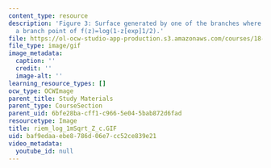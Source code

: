 ```yaml
---
content_type: resource
description: 'Figure 3: Surface generated by one of the branches where z=1 is not
  a branch point of f(z)=log(1-z[exp]1/2).'
file: https://ol-ocw-studio-app-production.s3.amazonaws.com/courses/18-04-complex-variables-with-applications-fall-1999/baf9edaaebe8786d06e7cc52ce839e21_riem_log_1mSqrt_Z_c.GIF
file_type: image/gif
image_metadata:
  caption: ''
  credit: ''
  image-alt: ''
learning_resource_types: []
ocw_type: OCWImage
parent_title: Study Materials
parent_type: CourseSection
parent_uid: 6bfe28ba-cff1-c966-5e04-5bab872d6fad
resourcetype: Image
title: riem_log_1mSqrt_Z_c.GIF
uid: baf9edaa-ebe8-786d-06e7-cc52ce839e21
video_metadata:
  youtube_id: null
---
```

